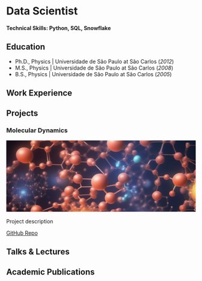 # Data Scientist

#### Technical Skills: Python, SQL, Snowflake

## Education
- Ph.D., Physics | Universidade de São Paulo at São Carlos (_2012_)								       		
- M.S., Physics | Universidade de São Paulo at São Carlos (_2008_)	 			        		
- B.S., Physics | Universidade de São Paulo at São Carlos (_2005_)

## Work Experience

## Projects
### Molecular Dynamics
![EEG Band Discovery](/assets/img/molecular_dynamics.png)

Project description

[GitHub Repo](https://github.com/wcclima/molecular-dynamics)


## Talks & Lectures

## Academic Publications
